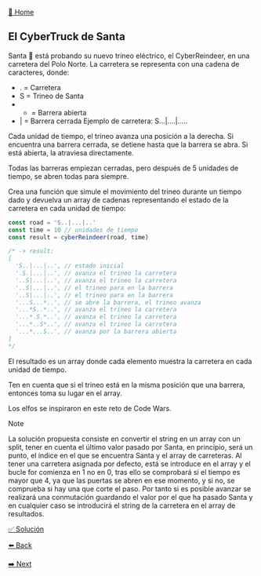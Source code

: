 [🏡 Home](https://github.com/jcuencagento/JCG-adventJS)

## El CyberTruck de Santa

Santa 🎅 está probando su nuevo trineo eléctrico, el CyberReindeer, en una carretera del Polo Norte. La carretera se representa con una cadena de caracteres, donde:

 - . = Carretera
 - S = Trineo de Santa
 - * = Barrera abierta
 - | = Barrera cerrada
Ejemplo de carretera: S...|....|.....

Cada unidad de tiempo, el trineo avanza una posición a la derecha. Si encuentra una barrera cerrada, se detiene hasta que la barrera se abra. Si está abierta, la atraviesa directamente.

Todas las barreras empiezan cerradas, pero después de 5 unidades de tiempo, se abren todas para siempre.

Crea una función que simule el movimiento del trineo durante un tiempo dado y devuelva un array de cadenas representando el estado de la carretera en cada unidad de tiempo:

```javascript
const road = 'S..|...|..'
const time = 10 // unidades de tiempo
const result = cyberReindeer(road, time)

/* -> result:
[
  'S..|...|..', // estado inicial
  '.S.|...|..', // avanza el trineo la carretera
  '..S|...|..', // avanza el trineo la carretera
  '..S|...|..', // el trineo para en la barrera
  '..S|...|..', // el trineo para en la barrera
  '...S...*..', // se abre la barrera, el trineo avanza
  '...*S..*..', // avanza el trineo la carretera
  '...*.S.*..', // avanza el trineo la carretera
  '...*..S*..', // avanza el trineo la carretera
  '...*...S..', // avanza por la barrera abierta
]
*/
```

El resultado es un array donde cada elemento muestra la carretera en cada unidad de tiempo.

Ten en cuenta que si el trineo está en la misma posición que una barrera, entonces toma su lugar en el array.

Los elfos se inspiraron en este reto de Code Wars.


> [!NOTE]
> La solución propuesta consiste en convertir el string en un array con un split, tener en cuenta el último valor pasado por Santa,
> en principio, será un punto, el índice en el que se encuentra Santa y el array de carreteras. Al tener una carretera asignada por defecto,
> está se introduce en el array y el bucle for comienza en 1 no en 0, tras ello se comprobará si el tiempo es mayor que 4, ya que las puertas se abren
> en ese momento, y si no, se comprueba si hay una que corte el paso. Por tanto si es posible avanzar se realizará una conmutación guardando el valor
> por el que ha pasado Santa y en cualquier caso se introducirá el string de la carretera en el array de resultados.


[✅ Solución](https://github.com/jcuencagento/JCG-adventJS/blob/master/challenges/december_06.js)


[⬅️ Back](https://github.com/jcuencagento/JCG-adventJS/blob/master/challenges/december_05.md)


[➡️ Next](https://github.com/jcuencagento/JCG-adventJS/blob/master/challenges/december_07.md)